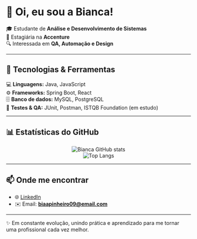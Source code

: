 # 👋 Oi, eu sou a Bianca!

🎓 Estudante de **Análise e Desenvolvimento de Sistemas**  
💼 Estagiária na **Accenture**  
🔍 Interessada em **QA, Automação e Design**  

---

## 🚀 Tecnologias & Ferramentas
💻 **Linguagens:** Java, JavaScript  
⚙️ **Frameworks:** Spring Boot, React  
🗄️ **Banco de dados:** MySQL, PostgreSQL  
🧪 **Testes & QA:** JUnit, Postman, ISTQB Foundation (em estudo)  

---


## 📊 Estatísticas do GitHub
<div align="center">

![Bianca GitHub stats](https://github-readme-stats.vercel.app/api?username=BiaAlvesP&show_icons=true&theme=dracula)  
![Top Langs](https://github-readme-stats.vercel.app/api/top-langs/?username=BiaAlvesP&layout=compact&theme=dracula)

</div>

---

## 📫 Onde me encontrar
- 🌐 [LinkedIn](www.linkedin.com/in/bianca-alves-pinheiro-95b8522a7)  
- ✉️ Email: **biaapinheiro09@email.com**

---

✨ Em constante evolução, unindo prática e aprendizado para me tornar uma profissional cada vez melhor.
